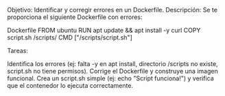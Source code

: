 Objetivo: Identificar y corregir errores en un Dockerfile.
Descripción:
Se te proporciona el siguiente Dockerfile con errores:

Dockerfile
FROM ubuntu
RUN apt update && apt install -y curl
COPY script.sh /scripts/
CMD ["/scripts/script.sh"]

Tareas:

Identifica los errores (ej: falta -y en apt install, directorio /scripts no existe, script.sh no tiene permisos).
Corrige el Dockerfile y construye una imagen funcional.
Crea un script.sh simple (ej: echo "Script funciona!") y verifica que el contenedor lo ejecuta correctamente.

